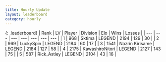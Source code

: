 ```yaml
---
title: Hourly Update
layout: leaderboard
category: hourly
---
```


{: .leaderboard}
| Rank | LV | Player | Division | Elo | Wins | Losses |
| --- | --- | --- | --- | --- | --- | --- |
| <span data-change="0">1</span> | 968 | <span title="ID: 353063">Sktima</span> | LEGEND | <span data-change="0">2194</span> | <span data-change="0">129</span> | <span data-change="0">30</span> |
| <span data-change="0">2</span> | 969 | <span title="ID: 498412">LuckySpin</span> | LEGEND | <span data-change="0">2184</span> | <span data-change="0">60</span> | <span data-change="0">17</span> |
| <span data-change="0">3</span> | 1541 | <span title="ID: 315148">Nazrin Kirisame</span> | LEGEND | <span data-change="0">2184</span> | <span data-change="0">127</span> | <span data-change="0">58</span> |
| <span data-change="0">4</span> | 2175 | <span title="ID: 164871">KawashiroNitori</span> | LEGEND | <span data-change="0">2127</span> | <span data-change="0">143</span> | <span data-change="0">75</span> |
| <span data-change="0">5</span> | 587 | <span title="ID: 466583">Rick_Astley</span> | LEGEND | <span data-change="0">2104</span> | <span data-change="0">43</span> | <span data-change="0">16</span> |
